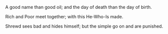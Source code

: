 A good name than good oil;
and the day of death than the day of birth.

Rich and Poor meet together;
with this He-Who-Is made.

Shrewd sees bad and hides himself; 
but the simple go on and are punished.
